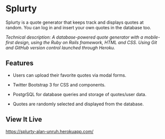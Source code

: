 # Splurty

Splurty is a quote generator that keeps track and displays quotes at random. You can log in and insert your own quotes in the database too.

*Technical description: A database-powered quote generator with a mobile-first design, using the Ruby on Rails framework, HTML and CSS. Using Git and GitHub version control launched through Heroku.*

## Features

* Users can upload their favorite quotes via modal forms.

* Twitter Bootstrap 3 for CSS and components.

* PostgrSQL for database queries and storage of quotes/user data.

* Quotes are randomly selected and displayed from the database.

## View It Live

https://splurty-alan-unruh.herokuapp.com/